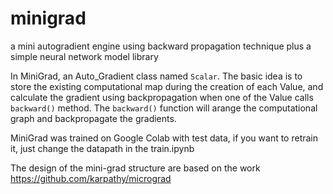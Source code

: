 # minigrad
a mini autogradient engine using backward propagation technique plus a simple neural network model library

In MiniGrad, an Auto_Gradient class named `Scalar`. The basic idea is to store the existing computational map during the creation of each Value, and calculate the gradient using backpropagation when one of the Value calls `backward()` method. The `backward()` function will arange the computational graph and backpropagate the gradients.

MiniGrad was trained on Google Colab with test data, if you want to retrain it, just change the datapath in the train.ipynb

The design of the mini-grad structure are based on the work https://github.com/karpathy/micrograd 

